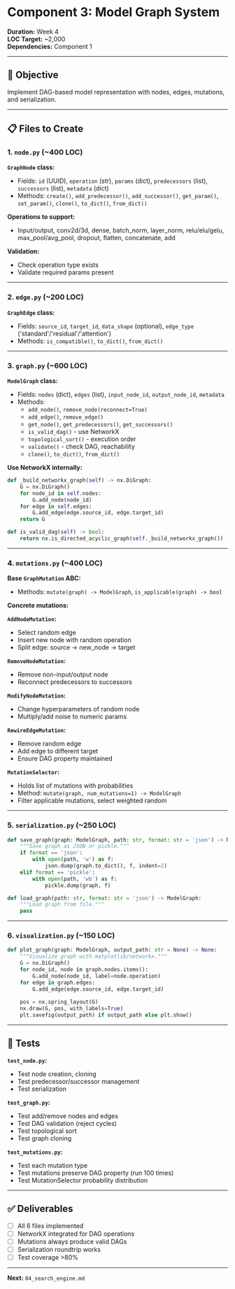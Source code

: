 # Component 3: Model Graph System

**Duration:** Week 4  
**LOC Target:** ~2,000  
**Dependencies:** Component 1

---

## 🎯 Objective

Implement DAG-based model representation with nodes, edges, mutations, and serialization.

---

## 📋 Files to Create

### 1. `node.py` (~400 LOC)

**`GraphNode` class:**
- Fields: `id` (UUID), `operation` (str), `params` (dict), `predecessors` (list), `successors` (list), `metadata` (dict)
- Methods: `create()`, `add_predecessor()`, `add_successor()`, `get_param()`, `set_param()`, `clone()`, `to_dict()`, `from_dict()`

**Operations to support:**
- Input/output, conv2d/3d, dense, batch_norm, layer_norm, relu/elu/gelu, max_pool/avg_pool, dropout, flatten, concatenate, add

**Validation:**
- Check operation type exists
- Validate required params present

---

### 2. `edge.py` (~200 LOC)

**`GraphEdge` class:**
- Fields: `source_id`, `target_id`, `data_shape` (optional), `edge_type` ('standard'/'residual'/'attention')
- Methods: `is_compatible()`, `to_dict()`, `from_dict()`

---

### 3. `graph.py` (~600 LOC)

**`ModelGraph` class:**
- Fields: `nodes` (dict), `edges` (list), `input_node_id`, `output_node_id`, `metadata`
- Methods:
  - `add_node()`, `remove_node(reconnect=True)` 
  - `add_edge()`, `remove_edge()`
  - `get_node()`, `get_predecessors()`, `get_successors()`
  - `is_valid_dag()` - use NetworkX
  - `topological_sort()` - execution order
  - `validate()` - check DAG, reachability
  - `clone()`, `to_dict()`, `from_dict()`

**Use NetworkX internally:**
```python
def _build_networkx_graph(self) -> nx.DiGraph:
    G = nx.DiGraph()
    for node_id in self.nodes:
        G.add_node(node_id)
    for edge in self.edges:
        G.add_edge(edge.source_id, edge.target_id)
    return G

def is_valid_dag(self) -> bool:
    return nx.is_directed_acyclic_graph(self._build_networkx_graph())
```

---

### 4. `mutations.py` (~400 LOC)

**Base `GraphMutation` ABC:**
- Methods: `mutate(graph) -> ModelGraph`, `is_applicable(graph) -> bool`

**Concrete mutations:**

**`AddNodeMutation`:**
- Select random edge
- Insert new node with random operation
- Split edge: source → new_node → target

**`RemoveNodeMutation`:**
- Remove non-input/output node
- Reconnect predecessors to successors

**`ModifyNodeMutation`:**
- Change hyperparameters of random node
- Multiply/add noise to numeric params

**`RewireEdgeMutation`:**
- Remove random edge
- Add edge to different target
- Ensure DAG property maintained

**`MutationSelector`:**
- Holds list of mutations with probabilities
- Method: `mutate(graph, num_mutations=1) -> ModelGraph`
- Filter applicable mutations, select weighted random

---

### 5. `serialization.py` (~250 LOC)

```python
def save_graph(graph: ModelGraph, path: str, format: str = 'json') -> None:
    """Save graph as JSON or pickle."""
    if format == 'json':
        with open(path, 'w') as f:
            json.dump(graph.to_dict(), f, indent=2)
    elif format == 'pickle':
        with open(path, 'wb') as f:
            pickle.dump(graph, f)

def load_graph(path: str, format: str = 'json') -> ModelGraph:
    """Load graph from file."""
    pass
```

---

### 6. `visualization.py` (~150 LOC)

```python
def plot_graph(graph: ModelGraph, output_path: str = None) -> None:
    """Visualize graph with matplotlib/networkx."""
    G = nx.DiGraph()
    for node_id, node in graph.nodes.items():
        G.add_node(node_id, label=node.operation)
    for edge in graph.edges:
        G.add_edge(edge.source_id, edge.target_id)
    
    pos = nx.spring_layout(G)
    nx.draw(G, pos, with_labels=True)
    plt.savefig(output_path) if output_path else plt.show()
```

---

## 🧪 Tests

**`test_node.py`:**
- Test node creation, cloning
- Test predecessor/successor management
- Test serialization

**`test_graph.py`:**
- Test add/remove nodes and edges
- Test DAG validation (reject cycles)
- Test topological sort
- Test graph cloning

**`test_mutations.py`:**
- Test each mutation type
- Test mutations preserve DAG property (run 100 times)
- Test MutationSelector probability distribution

---

## ✅ Deliverables

- [ ] All 6 files implemented
- [ ] NetworkX integrated for DAG operations
- [ ] Mutations always produce valid DAGs
- [ ] Serialization roundtrip works
- [ ] Test coverage >80%

---

**Next:** `04_search_engine.md`
